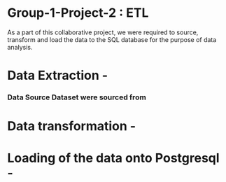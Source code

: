 # Group-1-Project-2 : ETL 
As a part of this collaborative project, we were required to source, transform and load the data to the SQL database for the purpose of data analysis.

# Data Extraction - 
### Data Source Dataset were sourced from 

# Data transformation - 


# Loading of the data onto Postgresql - 

